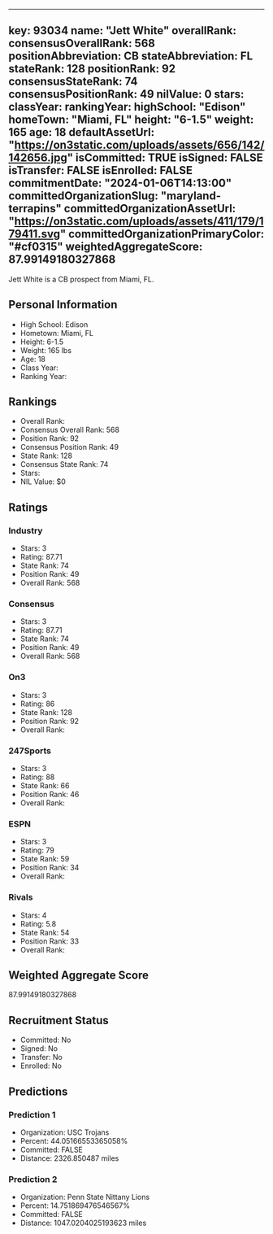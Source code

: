 ---
  key: 93034
  name: "Jett White"
  overallRank: 
  consensusOverallRank: 568
  positionAbbreviation: CB
  stateAbbreviation: FL
  stateRank: 128
  positionRank: 92
  consensusStateRank: 74
  consensusPositionRank: 49
  nilValue: 0
  stars: 
  classYear: 
  rankingYear: 
  highSchool: "Edison"
  homeTown: "Miami, FL"
  height: "6-1.5"
  weight: 165
  age: 18
  defaultAssetUrl: "https://on3static.com/uploads/assets/656/142/142656.jpg"
  isCommitted: TRUE
  isSigned: FALSE
  isTransfer: FALSE
  isEnrolled: FALSE
  commitmentDate: "2024-01-06T14:13:00"
  committedOrganizationSlug: "maryland-terrapins"
  committedOrganizationAssetUrl: "https://on3static.com/uploads/assets/411/179/179411.svg"
  committedOrganizationPrimaryColor: "#cf0315"
  weightedAggregateScore: 87.99149180327868
  ---
  
  Jett White is a CB prospect from Miami, FL.
  
  ## Personal Information
  - High School: Edison
  - Hometown: Miami, FL
  - Height: 6-1.5
  - Weight: 165 lbs
  - Age: 18
  - Class Year: 
  - Ranking Year: 
  
  ## Rankings
  - Overall Rank: 
  - Consensus Overall Rank: 568
  - Position Rank: 92
  - Consensus Position Rank: 49
  - State Rank: 128
  - Consensus State Rank: 74
  - Stars: 
  - NIL Value: $0
  
  ## Ratings
  
  ### Industry
  - Stars: 3
  - Rating: 87.71
  - State Rank: 74
  - Position Rank: 49
  - Overall Rank: 568
  
  ### Consensus
  - Stars: 3
  - Rating: 87.71
  - State Rank: 74
  - Position Rank: 49
  - Overall Rank: 568
  
  ### On3
  - Stars: 3
  - Rating: 86
  - State Rank: 128
  - Position Rank: 92
  - Overall Rank: 
  
  ### 247Sports
  - Stars: 3
  - Rating: 88
  - State Rank: 66
  - Position Rank: 46
  - Overall Rank: 
  
  ### ESPN
  - Stars: 3
  - Rating: 79
  - State Rank: 59
  - Position Rank: 34
  - Overall Rank: 
  
  ### Rivals
  - Stars: 4
  - Rating: 5.8
  - State Rank: 54
  - Position Rank: 33
  - Overall Rank: 
  
  ## Weighted Aggregate Score
  87.99149180327868
  
  ## Recruitment Status
  - Committed: No
  - Signed: No
  - Transfer: No
  - Enrolled: No
  
  
  
  ## Predictions
  
  ### Prediction 1
  - Organization: USC Trojans
  - Percent: 44.05166553365058%
  - Committed: FALSE
  - Distance: 2326.850487 miles
  
  ### Prediction 2
  - Organization: Penn State Nittany Lions
  - Percent: 14.751869476546567%
  - Committed: FALSE
  - Distance: 1047.0204025193623 miles
  